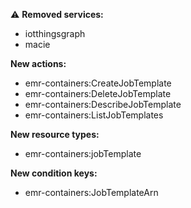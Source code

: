 :warning: **Removed services:**

- iotthingsgraph
- macie

**New actions:**

- emr-containers:CreateJobTemplate
- emr-containers:DeleteJobTemplate
- emr-containers:DescribeJobTemplate
- emr-containers:ListJobTemplates

**New resource types:**

- emr-containers:jobTemplate

**New condition keys:**

- emr-containers:JobTemplateArn
